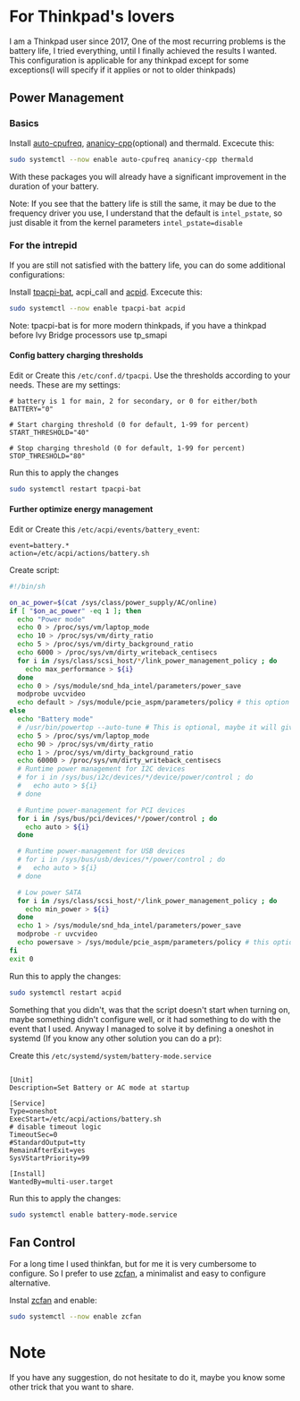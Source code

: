 # For Thinkpad's lovers

I am a Thinkpad user since 2017, One of the most recurring problems is the battery life, I tried everything, until I finally achieved the results I wanted.
This configuration is applicable for any thinkpad except for some exceptions(I will specify if it applies or not to older thinkpads)

## Power Management

### Basics

Install [auto-cpufreq](https://github.com/AdnanHodzic/auto-cpufreq), [ananicy-cpp](https://gitlab.com/ananicy-cpp/ananicy-cpp)(optional) and thermald. Excecute this:

```bash
sudo systemctl --now enable auto-cpufreq ananicy-cpp thermald
```

With these packages you will already have a significant improvement in the duration of your battery.

Note: If you see that the battery life is still the same, it may be due to the frequency driver you use, I understand that the default is `intel_pstate`, so just disable it from the kernel parameters `intel_pstate=disable`

### For the intrepid

If you are still not satisfied with the battery life, you can do some additional configurations:

Install [tpacpi-bat](https://github.com/teleshoes/tpacpi-bat), acpi_call and [acpid](https://wiki.archlinux.org/title/acpid). Excecute this:

```bash
sudo systemctl --now enable tpacpi-bat acpid
```

Note: tpacpi-bat is for more modern thinkpads, if you have a thinkpad before Ivy Bridge processors use tp_smapi

#### Config battery charging thresholds

Edit or Create this `/etc/conf.d/tpacpi`. Use the thresholds according to your needs. These are my settings:

```
# battery is 1 for main, 2 for secondary, or 0 for either/both
BATTERY="0"

# Start charging threshold (0 for default, 1-99 for percent)
START_THRESHOLD="40"

# Stop charging threshold (0 for default, 1-99 for percent)
STOP_THRESHOLD="80"
```

Run this to apply the changes

```bash
sudo systemctl restart tpacpi-bat
```

#### Further optimize energy management

Edit or Create this `/etc/acpi/events/battery_event`:

```
event=battery.*
action=/etc/acpi/actions/battery.sh
```

Create script:

```bash
#!/bin/sh

on_ac_power=$(cat /sys/class/power_supply/AC/online)
if [ "$on_ac_power" -eq 1 ]; then
  echo "Power mode"
  echo 0 > /proc/sys/vm/laptop_mode
  echo 10 > /proc/sys/vm/dirty_ratio
  echo 5 > /proc/sys/vm/dirty_background_ratio
  echo 6000 > /proc/sys/vm/dirty_writeback_centisecs
  for i in /sys/class/scsi_host/*/link_power_management_policy ; do
    echo max_performance > ${i}
  done
  echo 0 > /sys/module/snd_hda_intel/parameters/power_save
  modprobe uvcvideo
  echo default > /sys/module/pcie_aspm/parameters/policy # this option requires you to enable an option in the kernel parameters pcie_aspm=force
else
  echo "Battery mode"
  # /usr/bin/powertop --auto-tune # This is optional, maybe it will give you good results as it has given me
  echo 5 > /proc/sys/vm/laptop_mode
  echo 90 > /proc/sys/vm/dirty_ratio
  echo 1 > /proc/sys/vm/dirty_background_ratio
  echo 60000 > /proc/sys/vm/dirty_writeback_centisecs
  # Runtime power management for I2C devices
  # for i in /sys/bus/i2c/devices/*/device/power/control ; do
  #   echo auto > ${i}
  # done

  # Runtime power-management for PCI devices
  for i in /sys/bus/pci/devices/*/power/control ; do
    echo auto > ${i}
  done

  # Runtime power-management for USB devices
  # for i in /sys/bus/usb/devices/*/power/control ; do
  #   echo auto > ${i}
  # done

  # Low power SATA
  for i in /sys/class/scsi_host/*/link_power_management_policy ; do
    echo min_power > ${i}
  done
  echo 1 > /sys/module/snd_hda_intel/parameters/power_save
  modprobe -r uvcvideo
  echo powersave > /sys/module/pcie_aspm/parameters/policy # this option requires you to enable an option in the kernel parameters pcie_aspm=force
fi
exit 0
```

Run this to apply the changes:

```bash
sudo systemctl restart acpid
```

Something that you didn't, was that the script doesn't start when turning on, maybe something didn't configure well, or it had something to do with the event that I used. Anyway I managed to solve it by defining a oneshot in systemd (If you know any other solution you can do a pr):

Create this `/etc/systemd/system/battery-mode.service`

```

[Unit]
Description=Set Battery or AC mode at startup

[Service]
Type=oneshot
ExecStart=/etc/acpi/actions/battery.sh
# disable timeout logic
TimeoutSec=0
#StandardOutput=tty
RemainAfterExit=yes
SysVStartPriority=99

[Install]
WantedBy=multi-user.target
```

Run this to apply the changes:

```bash
sudo systemctl enable battery-mode.service
```

## Fan Control

For a long time I used thinkfan, but for me it is very cumbersome to configure. So I prefer to use [zcfan](https://github.com/cdown/zcfan), a minimalist and easy to configure alternative.

Instal [zcfan](https://github.com/cdown/zcfan) and enable:

```bash
sudo systemctl --now enable zcfan
```

# Note

If you have any suggestion, do not hesitate to do it, maybe you know some other trick that you want to share.
